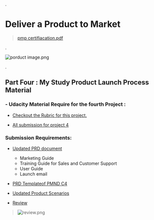 
.


# Deliver a Product to Market





 >  [pmp certifiacation.pdf](https://udacity-reviews-uploads.s3.us-west-2.amazonaws.com/_attachments/399095/1594346870/pmp_certifiacation.pdf)
 
 
 
 
 .
 
 
 
 
![porduct image.png](https://udacity-reviews-uploads.s3.us-west-2.amazonaws.com/_attachments/399095/1598419833/porduct_image.png)
 
 
 
 
 .
 
 
 ## Part Four  : My Study Product Launch Process Material


 ### - Udacity Material Require for the fourth  Project :  
 
 
 
  
 - [Checkout the Rubric for this project.](https://review.udacity.com/#!/rubrics/2775/view)
 
 
 
  - [All submission for project 4](https://docs.google.com/document/d/1icIgdolhC6og0YscLPIzhOLLaOPe9FnXMGHkuO33jUk/edit)
  
  
  
  
  
   ###  Submission Requirements:
        
        
        
        
  - [Updated PRD document](https://drive.google.com/file/d/1f8oGRmpXscM0YezRTcuHzomLUS6c0O0Y/view)
  
  
  
  
      - Marketing Guide
      - Training Guide for Sales and Customer Support
      - User Guide
      - Launch email




 - [  PRD Templateof PMND C4 ](https://drive.google.com/file/d/1jXdRiRhq14qeTldcfmoWrZUjaxICxhsc/view)
 
 
 
 
 - [Updated Product Scenarios](https://drive.google.com/file/d/1Hromk3hfYQ7ozals6F6zoTLg-9n9n00S/view)


 - [Review](https://review.udacity.com/?utm_campaign=ret_000_auto_ndxxx_submission-reviewed&utm_source=blueshift&utm_medium=email&utm_content=reviewsapp-submission-reviewed&bsft_clkid=2d061402-06ae-4a74-9a7a-641f4b92813a&bsft_uid=00de2879-837f-441d-951a-23c93505cbff&bsft_mid=f934cad7-6434-4357-bb75-3b5b9f1ba108&bsft_eid=6f154690-7543-4582-9be7-e397af208dbd&bsft_txnid=383bae57-dde4-4c06-8430-763b888f470f&bsft_mime_type=html&bsft_ek=2020-03-07T02%3A34%3A24Z#!/reviews/2136880)
 


  > ![review.png](https://udacity-reviews-uploads.s3.us-west-2.amazonaws.com/_attachments/399095/1598487373/review.png)
